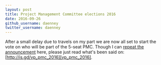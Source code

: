 ```yaml
---
layout: post
title: Project Management Committee elections 2016
date: 2016-09-26
github_username: daenney
twitter_username: daenney
---
```


After a small delay due to travels on my part we are now all set to start
the vote on who will be part of the 5-seat PMC. Though I can [repeat the
announcement][vp_pmc_2016] here, please just read what's been said on:
[http://is.gd/vp_pmc_2016][vp_pmc_2016].

[vp_pmc_2016]: http://is.gd/vp_pmc_2016
